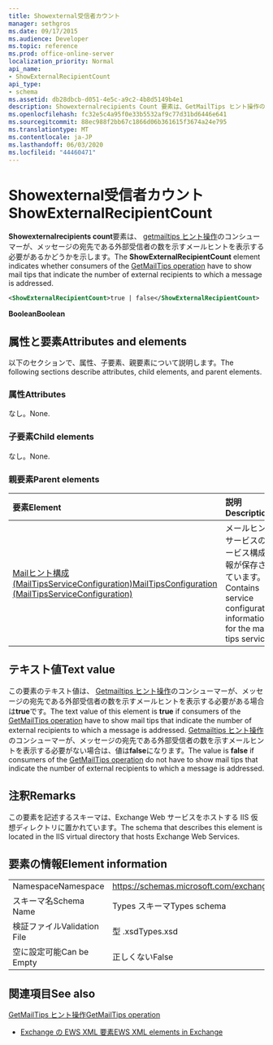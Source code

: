 ```yaml
---
title: Showexternal受信者カウント
manager: sethgros
ms.date: 09/17/2015
ms.audience: Developer
ms.topic: reference
ms.prod: office-online-server
localization_priority: Normal
api_name:
- ShowExternalRecipientCount
api_type:
- schema
ms.assetid: db28dbcb-d051-4e5c-a9c2-4b8d5149b4e1
description: Showexternalrecipients Count 要素は、GetMailTips ヒント操作のコンシューマーが、メッセージの宛先である外部受信者の数を示すメールヒントを表示する必要があるかどうかを示します。
ms.openlocfilehash: fc32e5c4a95f0e33b5532af9c77d31bd6446e641
ms.sourcegitcommit: 88ec988f2bb67c1866d06b361615f3674a24e795
ms.translationtype: MT
ms.contentlocale: ja-JP
ms.lasthandoff: 06/03/2020
ms.locfileid: "44460471"
---
```

# <a name="showexternalrecipientcount"></a><span data-ttu-id="a38e4-103">Showexternal受信者カウント</span><span class="sxs-lookup"><span data-stu-id="a38e4-103">ShowExternalRecipientCount</span></span>

<span data-ttu-id="a38e4-104">**Showexternalrecipients count**要素は、 [getmailtips ヒント操作](getmailtips-operation.md)のコンシューマーが、メッセージの宛先である外部受信者の数を示すメールヒントを表示する必要があるかどうかを示します。</span><span class="sxs-lookup"><span data-stu-id="a38e4-104">The **ShowExternalRecipientCount** element indicates whether consumers of the [GetMailTips operation](getmailtips-operation.md) have to show mail tips that indicate the number of external recipients to which a message is addressed.</span></span> 
  
```XML
<ShowExternalRecipientCount>true | false</ShowExternalRecipientCount>
```

 <span data-ttu-id="a38e4-105">**Boolean**</span><span class="sxs-lookup"><span data-stu-id="a38e4-105">**Boolean**</span></span>
## <a name="attributes-and-elements"></a><span data-ttu-id="a38e4-106">属性と要素</span><span class="sxs-lookup"><span data-stu-id="a38e4-106">Attributes and elements</span></span>

<span data-ttu-id="a38e4-107">以下のセクションで、属性、子要素、親要素について説明します。</span><span class="sxs-lookup"><span data-stu-id="a38e4-107">The following sections describe attributes, child elements, and parent elements.</span></span>
  
### <a name="attributes"></a><span data-ttu-id="a38e4-108">属性</span><span class="sxs-lookup"><span data-stu-id="a38e4-108">Attributes</span></span>

<span data-ttu-id="a38e4-109">なし。</span><span class="sxs-lookup"><span data-stu-id="a38e4-109">None.</span></span>
  
### <a name="child-elements"></a><span data-ttu-id="a38e4-110">子要素</span><span class="sxs-lookup"><span data-stu-id="a38e4-110">Child elements</span></span>

<span data-ttu-id="a38e4-111">なし。</span><span class="sxs-lookup"><span data-stu-id="a38e4-111">None.</span></span>
  
### <a name="parent-elements"></a><span data-ttu-id="a38e4-112">親要素</span><span class="sxs-lookup"><span data-stu-id="a38e4-112">Parent elements</span></span>

|<span data-ttu-id="a38e4-113">**要素**</span><span class="sxs-lookup"><span data-stu-id="a38e4-113">**Element**</span></span>|<span data-ttu-id="a38e4-114">**説明**</span><span class="sxs-lookup"><span data-stu-id="a38e4-114">**Description**</span></span>|
|:-----|:-----|
|[<span data-ttu-id="a38e4-115">Mailヒント構成 (MailTipsServiceConfiguration)</span><span class="sxs-lookup"><span data-stu-id="a38e4-115">MailTipsConfiguration (MailTipsServiceConfiguration)</span></span>](mailtipsconfiguration-mailtipsserviceconfiguration.md) <br/> |<span data-ttu-id="a38e4-116">メールヒントサービスのサービス構成情報が保存されています。</span><span class="sxs-lookup"><span data-stu-id="a38e4-116">Contains service configuration information for the mail tips service.</span></span>  <br/> |
   
## <a name="text-value"></a><span data-ttu-id="a38e4-117">テキスト値</span><span class="sxs-lookup"><span data-stu-id="a38e4-117">Text value</span></span>

<span data-ttu-id="a38e4-118">この要素のテキスト値は、 [Getmailtips ヒント操作](getmailtips-operation.md)のコンシューマーが、メッセージの宛先である外部受信者の数を示すメールヒントを表示する必要がある場合は**true**です。</span><span class="sxs-lookup"><span data-stu-id="a38e4-118">The text value of this element is **true** if consumers of the [GetMailTips operation](getmailtips-operation.md) have to show mail tips that indicate the number of external recipients to which a message is addressed.</span></span> <span data-ttu-id="a38e4-119">[Getmailtips ヒント操作](getmailtips-operation.md)のコンシューマーが、メッセージの宛先である外部受信者の数を示すメールヒントを表示する必要がない場合は、値は**false**になります。</span><span class="sxs-lookup"><span data-stu-id="a38e4-119">The value is **false** if consumers of the [GetMailTips operation](getmailtips-operation.md) do not have to show mail tips that indicate the number of external recipients to which a message is addressed.</span></span> 
  
## <a name="remarks"></a><span data-ttu-id="a38e4-120">注釈</span><span class="sxs-lookup"><span data-stu-id="a38e4-120">Remarks</span></span>

<span data-ttu-id="a38e4-121">この要素を記述するスキーマは、Exchange Web サービスをホストする IIS 仮想ディレクトリに置かれています。</span><span class="sxs-lookup"><span data-stu-id="a38e4-121">The schema that describes this element is located in the IIS virtual directory that hosts Exchange Web Services.</span></span>
  
## <a name="element-information"></a><span data-ttu-id="a38e4-122">要素の情報</span><span class="sxs-lookup"><span data-stu-id="a38e4-122">Element information</span></span>

|||
|:-----|:-----|
|<span data-ttu-id="a38e4-123">Namespace</span><span class="sxs-lookup"><span data-stu-id="a38e4-123">Namespace</span></span>  <br/> |https://schemas.microsoft.com/exchange/services/2006/types  <br/> |
|<span data-ttu-id="a38e4-124">スキーマ名</span><span class="sxs-lookup"><span data-stu-id="a38e4-124">Schema Name</span></span>  <br/> |<span data-ttu-id="a38e4-125">Types スキーマ</span><span class="sxs-lookup"><span data-stu-id="a38e4-125">Types schema</span></span>  <br/> |
|<span data-ttu-id="a38e4-126">検証ファイル</span><span class="sxs-lookup"><span data-stu-id="a38e4-126">Validation File</span></span>  <br/> |<span data-ttu-id="a38e4-127">型 .xsd</span><span class="sxs-lookup"><span data-stu-id="a38e4-127">Types.xsd</span></span>  <br/> |
|<span data-ttu-id="a38e4-128">空に設定可能</span><span class="sxs-lookup"><span data-stu-id="a38e4-128">Can be Empty</span></span>  <br/> |<span data-ttu-id="a38e4-129">正しくない</span><span class="sxs-lookup"><span data-stu-id="a38e4-129">False</span></span>  <br/> |
   
## <a name="see-also"></a><span data-ttu-id="a38e4-130">関連項目</span><span class="sxs-lookup"><span data-stu-id="a38e4-130">See also</span></span>



[<span data-ttu-id="a38e4-131">GetMailTips ヒント操作</span><span class="sxs-lookup"><span data-stu-id="a38e4-131">GetMailTips operation</span></span>](getmailtips-operation.md)


- [<span data-ttu-id="a38e4-132">Exchange の EWS XML 要素</span><span class="sxs-lookup"><span data-stu-id="a38e4-132">EWS XML elements in Exchange</span></span>](ews-xml-elements-in-exchange.md)

